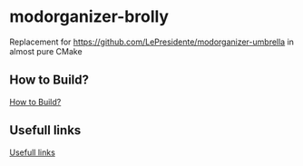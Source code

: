 # modorganizer-brolly
Replacement for https://github.com/LePresidente/modorganizer-umbrella in almost pure CMake

## How to Build?
[How to Build?](https://github.com/SuperSandro2000/modorganizer-brolly/wiki/How-to-build%3F)

## Usefull links
[Usefull links](https://github.com/SuperSandro2000/modorganizer-brolly/wiki/Usefull-links)
